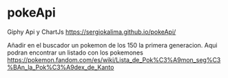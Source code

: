 # pokeApi
Giphy Api y ChartJs
https://sergiokalima.github.io/pokeApi/

Añadir en el buscador un pokemon de los 150 la primera generacion.
Aqui podran encontrar un listado con los pokemones https://pokemon.fandom.com/es/wiki/Lista_de_Pok%C3%A9mon_seg%C3%BAn_la_Pok%C3%A9dex_de_Kanto 
